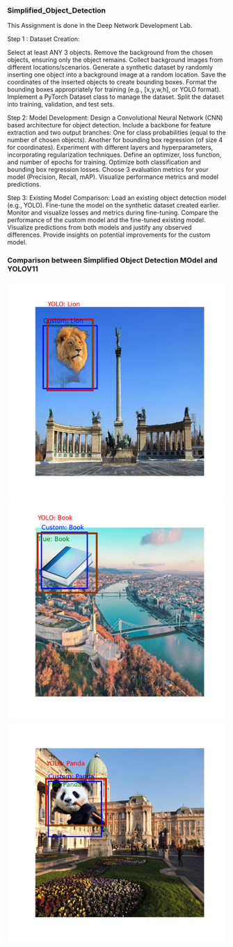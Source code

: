 ### Simplified_Object_Detection

This Assignment is done in the Deep Network Development Lab. 

Step 1 : Dataset Creation:

Select at least ANY 3 objects. 
Remove the background from the chosen objects, ensuring only the object remains.
Collect background images from different locations/scenarios.
Generate a synthetic dataset by randomly inserting one object into a background image at a random location.
Save the coordinates of the inserted objects to create bounding boxes.
Format the bounding boxes appropriately for training (e.g., [x,y,w,h], or YOLO format).
Implement a PyTorch Dataset class to manage the dataset.
Split the dataset into training, validation, and test sets.

Step 2: Model Development:
Design a Convolutional Neural Network (CNN) based architecture for object detection.
Include a backbone for feature extraction and two output branches:
One for class probabilities (equal to the number of chosen objects).
Another for bounding box regression (of size 4 for coordinates).
Experiment with different layers and hyperparameters, incorporating regularization techniques.
Define an optimizer, loss function, and number of epochs for training.
Optimize both classification and bounding box regression losses.
Choose  3 evaluation metrics for your model (Precision, Recall, mAP).
Visualize performance metrics and model predictions.

Step 3: Existing Model Comparison:
Load an existing object detection model (e.g., YOLO).
Fine-tune the model on the synthetic dataset created earlier.
Monitor and visualize losses and metrics during fine-tuning.
Compare the performance of the custom model and the fine-tuned existing model.
Visualize predictions from both models and justify any observed differences.
Provide insights on potential improvements for the custom model.

### Comparison between Simplified Object Detection MOdel and YOLOV11
![Comparison](https://github.com/syma-afsha/Simplified_Object_Detection/blob/main/00158_comparison.png)
![Comparison](https://github.com/syma-afsha/Simplified_Object_Detection/blob/main/00188_comparison.png)
![Comparison](https://github.com/syma-afsha/Simplified_Object_Detection/blob/main/00184_comparison.png)
